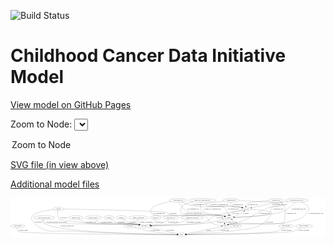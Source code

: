 <link rel='stylesheet' href="assets/style.css">
<link rel='stylesheet' href="https://unpkg.com/leaflet@1.5.1/dist/leaflet.css" integrity="sha512-xwE/Az9zrjBIphAcBb3F6JVqxf46+CDLwfLMHloNu6KEQCAWi6HcDUbeOfBIptF7tcCzusKFjFw2yuvEpDL9wQ==" crossorigin="">
<script type="text/javascript" src="https://code.jquery.com/jquery-3.2.1.min.js"></script>
<script type="text/javascript"  src="https://unpkg.com/leaflet@1.5.1/dist/leaflet.js"></script>
<script type="text/javascript" src="assets/actions.js"></script>

![Build Status](https://github.com/CBIIT/ccdi-model/actions/workflows/model-test-and-deploy.yml/badge.svg)

# Childhood Cancer Data Initiative Model

[View model on GitHub Pages](https://cbiit.github.io/ccdi-model/)



Zoom to Node: <select id="node_select">
  <option value="">Zoom to Node</option>
</select>
<div id="model"></div>

<p>
<a href="./model-desc/ccdi-model.svg">SVG file (in view above)</a>
<p>
<a href="./model-desc">Additional model files</a>
<div id='graph' style='display:off;'>
<svg width="3180pt" height="392pt"
 viewBox="0.00 0.00 3180.19 392.00" xmlns="http://www.w3.org/2000/svg" xmlns:xlink="http://www.w3.org/1999/xlink">
<g id="graph0" class="graph" transform="scale(1 1) rotate(0) translate(4 388)">
<title>Perl</title>
<polygon fill="#ffffff" stroke="transparent" points="-4,4 -4,-388 3176.1938,-388 3176.1938,4 -4,4"/>
<!-- study_admin -->
<g id="node1" class="node">
<title>study_admin</title>
<ellipse fill="none" stroke="#000000" cx="70.1938" cy="-105" rx="70.3881" ry="18"/>
<text text-anchor="middle" x="70.1938" y="-101.3" font-family="Times,serif" font-size="14.00" fill="#000000">study_admin</text>
</g>
<!-- study -->
<g id="node9" class="node">
<title>study</title>
<ellipse fill="none" stroke="#000000" cx="1724.1938" cy="-18" rx="36.2938" ry="18"/>
<text text-anchor="middle" x="1724.1938" y="-14.3" font-family="Times,serif" font-size="14.00" fill="#000000">study</text>
</g>
<!-- study_admin&#45;&gt;study -->
<g id="edge6" class="edge">
<title>study_admin&#45;&gt;study</title>
<path fill="none" stroke="#000000" d="M64.9477,-87.015C62.9307,-75.9798 62.8117,-62.4002 71.1938,-54 100.346,-24.7844 1411.987,-19.0055 1677.5861,-18.1341"/>
<polygon fill="#000000" stroke="#000000" points="1677.6767,-21.634 1687.6654,-18.1018 1677.6542,-14.634 1677.6767,-21.634"/>
<text text-anchor="middle" x="127.6938" y="-57.8" font-family="Times,serif" font-size="14.00" fill="#000000">of_study_admin</text>
</g>
<!-- cell_line -->
<g id="node2" class="node">
<title>cell_line</title>
<ellipse fill="none" stroke="#000000" cx="2379.1938" cy="-279" rx="49.2915" ry="18"/>
<text text-anchor="middle" x="2379.1938" y="-275.3" font-family="Times,serif" font-size="14.00" fill="#000000">cell_line</text>
</g>
<!-- sample -->
<g id="node3" class="node">
<title>sample</title>
<ellipse fill="none" stroke="#000000" cx="2203.1938" cy="-192" rx="44.393" ry="18"/>
<text text-anchor="middle" x="2203.1938" y="-188.3" font-family="Times,serif" font-size="14.00" fill="#000000">sample</text>
</g>
<!-- cell_line&#45;&gt;sample -->
<g id="edge28" class="edge">
<title>cell_line&#45;&gt;sample</title>
<path fill="none" stroke="#000000" d="M2341.0055,-267.5825C2332.8481,-265.286 2324.2596,-262.9741 2316.1938,-261 2277.4174,-251.5095 2259.7703,-267.4255 2228.1938,-243 2220.6001,-237.1261 2215.1664,-228.3435 2211.3482,-219.7143"/>
<polygon fill="#000000" stroke="#000000" points="2214.5469,-218.2806 2207.6945,-210.2 2208.0121,-220.7901 2214.5469,-218.2806"/>
<text text-anchor="middle" x="2268.6938" y="-231.8" font-family="Times,serif" font-size="14.00" fill="#000000">of_cell_line</text>
</g>
<!-- cell_line&#45;&gt;study -->
<g id="edge29" class="edge">
<title>cell_line&#45;&gt;study</title>
<path fill="none" stroke="#000000" d="M2427.8415,-275.4166C2497.0756,-269.8159 2617.1463,-258.0524 2630.1938,-243 2634.5604,-237.9624 2633.7339,-233.6491 2630.1938,-228 2523.7728,-58.1797 2411.8584,-87.0611 2214.1938,-54 2129.62,-39.8543 1875.6542,-25.7228 1770.5332,-20.3083"/>
<polygon fill="#000000" stroke="#000000" points="1770.7045,-16.8126 1760.5386,-19.7968 1770.3466,-23.8035 1770.7045,-16.8126"/>
<text text-anchor="middle" x="2612.6938" y="-144.8" font-family="Times,serif" font-size="14.00" fill="#000000">of_cell_line</text>
</g>
<!-- participant -->
<g id="node14" class="node">
<title>participant</title>
<ellipse fill="none" stroke="#000000" cx="1346.1938" cy="-105" rx="62.2891" ry="18"/>
<text text-anchor="middle" x="1346.1938" y="-101.3" font-family="Times,serif" font-size="14.00" fill="#000000">participant</text>
</g>
<!-- cell_line&#45;&gt;participant -->
<g id="edge27" class="edge">
<title>cell_line&#45;&gt;participant</title>
<path fill="none" stroke="#000000" d="M2340.7738,-267.5142C2332.3837,-265.1968 2323.5224,-262.8939 2315.1938,-261 2269.879,-250.6958 2257.7399,-252.2281 2212.1938,-243 2148.2668,-230.0477 2130.2246,-233.0142 2069.1938,-210 2008.7223,-187.1967 2003.3508,-158.7 1941.1938,-141 1892.1695,-127.0398 1566.1819,-113.2445 1418.5788,-107.629"/>
<polygon fill="#000000" stroke="#000000" points="1418.3911,-104.1195 1408.2659,-107.2389 1418.1264,-111.1145 1418.3911,-104.1195"/>
<text text-anchor="middle" x="2109.6938" y="-188.3" font-family="Times,serif" font-size="14.00" fill="#000000">of_cell_line</text>
</g>
<!-- sample&#45;&gt;cell_line -->
<g id="edge25" class="edge">
<title>sample&#45;&gt;cell_line</title>
<path fill="none" stroke="#000000" d="M2241.6594,-201.1121C2263.3942,-207.1023 2290.6424,-216.0556 2313.1938,-228 2327.301,-235.4719 2341.4975,-245.9662 2353.0903,-255.4942"/>
<polygon fill="#000000" stroke="#000000" points="2351.1353,-258.4244 2361.033,-262.2042 2355.6527,-253.0771 2351.1353,-258.4244"/>
<text text-anchor="middle" x="2372.6938" y="-231.8" font-family="Times,serif" font-size="14.00" fill="#000000">of_sample</text>
</g>
<!-- sample&#45;&gt;participant -->
<g id="edge24" class="edge">
<title>sample&#45;&gt;participant</title>
<path fill="none" stroke="#000000" d="M2167.2257,-181.4622C2118.4267,-167.2361 2035.6425,-143.3799 2021.1938,-141 1907.0104,-122.1925 1568.1497,-110.9973 1418.5547,-106.8477"/>
<polygon fill="#000000" stroke="#000000" points="1418.6401,-103.3488 1408.5477,-106.5728 1418.4478,-110.3462 1418.6401,-103.3488"/>
<text text-anchor="middle" x="2111.6938" y="-144.8" font-family="Times,serif" font-size="14.00" fill="#000000">of_sample</text>
</g>
<!-- pdx -->
<g id="node15" class="node">
<title>pdx</title>
<ellipse fill="none" stroke="#000000" cx="2164.1938" cy="-105" rx="27.8951" ry="18"/>
<text text-anchor="middle" x="2164.1938" y="-101.3" font-family="Times,serif" font-size="14.00" fill="#000000">pdx</text>
</g>
<!-- sample&#45;&gt;pdx -->
<g id="edge26" class="edge">
<title>sample&#45;&gt;pdx</title>
<path fill="none" stroke="#000000" d="M2178.5551,-176.8498C2171.6307,-171.2339 2164.966,-164.2016 2161.1938,-156 2157.9323,-148.9089 2157.2676,-140.6666 2157.7998,-132.9024"/>
<polygon fill="#000000" stroke="#000000" points="2161.2992,-133.1359 2159.1358,-122.7643 2154.3592,-132.2212 2161.2992,-133.1359"/>
<text text-anchor="middle" x="2197.6938" y="-144.8" font-family="Times,serif" font-size="14.00" fill="#000000">of_sample</text>
</g>
<!-- exposure -->
<g id="node4" class="node">
<title>exposure</title>
<ellipse fill="none" stroke="#000000" cx="989.1938" cy="-192" rx="53.0913" ry="18"/>
<text text-anchor="middle" x="989.1938" y="-188.3" font-family="Times,serif" font-size="14.00" fill="#000000">exposure</text>
</g>
<!-- exposure&#45;&gt;participant -->
<g id="edge42" class="edge">
<title>exposure&#45;&gt;participant</title>
<path fill="none" stroke="#000000" d="M1010.0603,-175.1516C1025.8528,-163.4055 1048.6126,-148.5385 1071.1938,-141 1157.5288,-112.178 1185.4586,-138.2327 1275.1938,-123 1280.522,-122.0955 1286.0379,-120.9953 1291.5324,-119.7892"/>
<polygon fill="#000000" stroke="#000000" points="1292.3968,-123.1817 1301.3541,-117.5233 1290.8232,-116.3609 1292.3968,-123.1817"/>
<text text-anchor="middle" x="1114.6938" y="-144.8" font-family="Times,serif" font-size="14.00" fill="#000000">of_exposure</text>
</g>
<!-- sequencing_file -->
<g id="node5" class="node">
<title>sequencing_file</title>
<ellipse fill="none" stroke="#000000" cx="2223.1938" cy="-366" rx="83.3857" ry="18"/>
<text text-anchor="middle" x="2223.1938" y="-362.3" font-family="Times,serif" font-size="14.00" fill="#000000">sequencing_file</text>
</g>
<!-- sequencing_file&#45;&gt;cell_line -->
<g id="edge3" class="edge">
<title>sequencing_file&#45;&gt;cell_line</title>
<path fill="none" stroke="#000000" d="M2218.3786,-347.9954C2216.6447,-337.231 2216.6756,-323.9514 2224.1938,-315 2250.9898,-283.0958 2275.6821,-306.7318 2316.1938,-297 2321.114,-295.8181 2326.2265,-294.5034 2331.316,-293.1378"/>
<polygon fill="#000000" stroke="#000000" points="2332.3039,-296.4961 2341.0183,-290.4704 2330.4482,-289.7465 2332.3039,-296.4961"/>
<text text-anchor="middle" x="2290.6938" y="-318.8" font-family="Times,serif" font-size="14.00" fill="#000000">of_sequencing_file</text>
</g>
<!-- sequencing_file&#45;&gt;sample -->
<g id="edge1" class="edge">
<title>sequencing_file&#45;&gt;sample</title>
<path fill="none" stroke="#000000" d="M2150.9763,-356.9975C2076.3403,-347.5232 1970.2394,-333.5038 1967.1938,-330 1962.8203,-324.9684 1962.7204,-319.943 1967.1938,-315 1994.1679,-285.194 2113.796,-319.3739 2147.1938,-297 2173.7766,-279.1915 2188.6914,-244.5005 2196.3266,-219.872"/>
<polygon fill="#000000" stroke="#000000" points="2199.7621,-220.5896 2199.1659,-210.0116 2193.0354,-218.6526 2199.7621,-220.5896"/>
<text text-anchor="middle" x="2244.6938" y="-275.3" font-family="Times,serif" font-size="14.00" fill="#000000">of_sequencing_file</text>
</g>
<!-- sequencing_file&#45;&gt;pdx -->
<g id="edge2" class="edge">
<title>sequencing_file&#45;&gt;pdx</title>
<path fill="none" stroke="#000000" d="M2305.0853,-362.7957C2439.797,-357.1228 2694.7018,-344.5306 2708.1938,-330 2712.73,-325.1146 2712.4204,-320.1556 2708.1938,-315 2682.332,-283.4537 2656.8912,-309.9038 2618.1938,-297 2465.8185,-246.1899 2444.6227,-191.649 2292.1938,-141 2253.069,-127.9996 2240.2763,-136.1266 2201.1938,-123 2199.2638,-122.3518 2197.3051,-121.6248 2195.3477,-120.8447"/>
<polygon fill="#000000" stroke="#000000" points="2196.2777,-117.4307 2185.714,-116.619 2193.4658,-123.8412 2196.2777,-117.4307"/>
<text text-anchor="middle" x="2559.6938" y="-231.8" font-family="Times,serif" font-size="14.00" fill="#000000">of_sequencing_file</text>
</g>
<!-- synonym -->
<g id="node6" class="node">
<title>synonym</title>
<ellipse fill="none" stroke="#000000" cx="480.1938" cy="-279" rx="51.9908" ry="18"/>
<text text-anchor="middle" x="480.1938" y="-275.3" font-family="Times,serif" font-size="14.00" fill="#000000">synonym</text>
</g>
<!-- synonym&#45;&gt;sample -->
<g id="edge40" class="edge">
<title>synonym&#45;&gt;sample</title>
<path fill="none" stroke="#000000" d="M532.2812,-278.0613C742.7101,-274.1688 1521.2076,-258.7612 1571.1938,-243 1582.8329,-239.3301 1582.5585,-231.6821 1594.1938,-228 1702.9482,-193.5837 1993.8157,-222.5463 2107.1938,-210 2122.5311,-208.3028 2139.0949,-205.5377 2154.0753,-202.6785"/>
<polygon fill="#000000" stroke="#000000" points="2155.0219,-206.0595 2164.1588,-200.6959 2153.6714,-199.191 2155.0219,-206.0595"/>
<text text-anchor="middle" x="1636.6938" y="-231.8" font-family="Times,serif" font-size="14.00" fill="#000000">of_synonym</text>
</g>
<!-- synonym&#45;&gt;study -->
<g id="edge39" class="edge">
<title>synonym&#45;&gt;study</title>
<path fill="none" stroke="#000000" d="M430.7065,-273.1841C361.9622,-263.9711 243.0726,-243.5441 217.1938,-210 198.0241,-185.1522 209.9957,-163.1841 232.1938,-141 360.8814,-12.3938 450.7701,-67.6193 632.1938,-54 840.1404,-38.3896 1496.4075,-23.0382 1677.5066,-19.016"/>
<polygon fill="#000000" stroke="#000000" points="1677.8362,-22.5096 1687.7563,-18.7892 1677.6813,-15.5114 1677.8362,-22.5096"/>
<text text-anchor="middle" x="274.6938" y="-144.8" font-family="Times,serif" font-size="14.00" fill="#000000">of_synonym</text>
</g>
<!-- synonym&#45;&gt;participant -->
<g id="edge41" class="edge">
<title>synonym&#45;&gt;participant</title>
<path fill="none" stroke="#000000" d="M475.6596,-260.7207C471.0646,-237.3643 467.3847,-197.1913 489.1938,-174 493.4836,-169.4383 705.9569,-141.5593 712.1938,-141 961.5432,-118.639 1027.2975,-157.9657 1275.1938,-123 1280.6239,-122.2341 1286.2394,-121.2154 1291.8237,-120.0509"/>
<polygon fill="#000000" stroke="#000000" points="1292.8002,-123.419 1301.7949,-117.8203 1291.272,-116.5878 1292.8002,-123.419"/>
<text text-anchor="middle" x="531.6938" y="-188.3" font-family="Times,serif" font-size="14.00" fill="#000000">of_synonym</text>
</g>
<!-- diagnosis -->
<g id="node7" class="node">
<title>diagnosis</title>
<ellipse fill="none" stroke="#000000" cx="1115.1938" cy="-192" rx="54.6905" ry="18"/>
<text text-anchor="middle" x="1115.1938" y="-188.3" font-family="Times,serif" font-size="14.00" fill="#000000">diagnosis</text>
</g>
<!-- diagnosis&#45;&gt;participant -->
<g id="edge30" class="edge">
<title>diagnosis&#45;&gt;participant</title>
<path fill="none" stroke="#000000" d="M1134.3228,-175.0856C1148.1101,-163.7762 1167.658,-149.4683 1187.1938,-141 1223.8215,-125.1227 1236.2793,-131.9076 1275.1938,-123 1279.9042,-121.9218 1284.7805,-120.767 1289.6698,-119.5823"/>
<polygon fill="#000000" stroke="#000000" points="1290.7994,-122.9089 1299.6749,-117.1231 1289.1285,-116.1112 1290.7994,-122.9089"/>
<text text-anchor="middle" x="1231.6938" y="-144.8" font-family="Times,serif" font-size="14.00" fill="#000000">of_diagnosis</text>
</g>
<!-- family_relationship -->
<g id="node8" class="node">
<title>family_relationship</title>
<ellipse fill="none" stroke="#000000" cx="1288.1938" cy="-192" rx="100.1823" ry="18"/>
<text text-anchor="middle" x="1288.1938" y="-188.3" font-family="Times,serif" font-size="14.00" fill="#000000">family_relationship</text>
</g>
<!-- family_relationship&#45;&gt;participant -->
<g id="edge38" class="edge">
<title>family_relationship&#45;&gt;participant</title>
<path fill="none" stroke="#000000" d="M1281.9398,-173.8891C1279.5219,-163.6021 1278.5219,-150.8521 1284.1938,-141 1287.8655,-134.6222 1293.1484,-129.2701 1299.1023,-124.8102"/>
<polygon fill="#000000" stroke="#000000" points="1301.1075,-127.6807 1307.549,-119.2688 1297.2678,-121.8278 1301.1075,-127.6807"/>
<text text-anchor="middle" x="1363.6938" y="-144.8" font-family="Times,serif" font-size="14.00" fill="#000000">of_family_relationship</text>
</g>
<!-- follow_up -->
<g id="node10" class="node">
<title>follow_up</title>
<ellipse fill="none" stroke="#000000" cx="1461.1938" cy="-192" rx="55.4913" ry="18"/>
<text text-anchor="middle" x="1461.1938" y="-188.3" font-family="Times,serif" font-size="14.00" fill="#000000">follow_up</text>
</g>
<!-- follow_up&#45;&gt;participant -->
<g id="edge7" class="edge">
<title>follow_up&#45;&gt;participant</title>
<path fill="none" stroke="#000000" d="M1458.7343,-173.9129C1456.4009,-163.1174 1451.8869,-149.8341 1443.1938,-141 1433.4104,-131.058 1420.6373,-123.835 1407.5885,-118.5964"/>
<polygon fill="#000000" stroke="#000000" points="1408.6708,-115.2656 1398.0769,-115.1221 1406.269,-121.8407 1408.6708,-115.2656"/>
<text text-anchor="middle" x="1498.1938" y="-144.8" font-family="Times,serif" font-size="14.00" fill="#000000">of_follow_up</text>
</g>
<!-- publication -->
<g id="node11" class="node">
<title>publication</title>
<ellipse fill="none" stroke="#000000" cx="1203.1938" cy="-105" rx="63.0888" ry="18"/>
<text text-anchor="middle" x="1203.1938" y="-101.3" font-family="Times,serif" font-size="14.00" fill="#000000">publication</text>
</g>
<!-- publication&#45;&gt;study -->
<g id="edge8" class="edge">
<title>publication&#45;&gt;study</title>
<path fill="none" stroke="#000000" d="M1247.398,-92.154C1288.4732,-80.6471 1351.5128,-64.0764 1407.1938,-54 1502.5105,-36.7508 1615.5346,-26.2684 1677.591,-21.3573"/>
<polygon fill="#000000" stroke="#000000" points="1678.1376,-24.8255 1687.8361,-20.5607 1677.5948,-17.8465 1678.1376,-24.8255"/>
<text text-anchor="middle" x="1458.1938" y="-57.8" font-family="Times,serif" font-size="14.00" fill="#000000">of_publication</text>
</g>
<!-- molecular_test -->
<g id="node12" class="node">
<title>molecular_test</title>
<ellipse fill="none" stroke="#000000" cx="1614.1938" cy="-192" rx="79.8859" ry="18"/>
<text text-anchor="middle" x="1614.1938" y="-188.3" font-family="Times,serif" font-size="14.00" fill="#000000">molecular_test</text>
</g>
<!-- molecular_test&#45;&gt;participant -->
<g id="edge9" class="edge">
<title>molecular_test&#45;&gt;participant</title>
<path fill="none" stroke="#000000" d="M1596.1072,-174.4067C1583.4287,-163.0947 1565.5297,-149.0551 1547.1938,-141 1523.7098,-130.6833 1462.5513,-120.5272 1413.8139,-113.6464"/>
<polygon fill="#000000" stroke="#000000" points="1414.0072,-110.1397 1403.6204,-112.229 1413.043,-117.073 1414.0072,-110.1397"/>
<text text-anchor="middle" x="1637.1938" y="-144.8" font-family="Times,serif" font-size="14.00" fill="#000000">of_molecular_test</text>
</g>
<!-- therapeutic_procedure -->
<g id="node13" class="node">
<title>therapeutic_procedure</title>
<ellipse fill="none" stroke="#000000" cx="1830.1938" cy="-192" rx="117.7793" ry="18"/>
<text text-anchor="middle" x="1830.1938" y="-188.3" font-family="Times,serif" font-size="14.00" fill="#000000">therapeutic_procedure</text>
</g>
<!-- therapeutic_procedure&#45;&gt;participant -->
<g id="edge33" class="edge">
<title>therapeutic_procedure&#45;&gt;participant</title>
<path fill="none" stroke="#000000" d="M1795.5426,-174.7044C1770.9452,-163.2201 1736.8104,-148.86 1705.1938,-141 1652.3679,-127.8673 1505.799,-115.9733 1417.1225,-109.6892"/>
<polygon fill="#000000" stroke="#000000" points="1417.3571,-106.1972 1407.1365,-108.9879 1416.8667,-113.18 1417.3571,-106.1972"/>
<text text-anchor="middle" x="1844.1938" y="-144.8" font-family="Times,serif" font-size="14.00" fill="#000000">of_therapeutic_procedure</text>
</g>
<!-- participant&#45;&gt;study -->
<g id="edge19" class="edge">
<title>participant&#45;&gt;study</title>
<path fill="none" stroke="#000000" d="M1395.2232,-93.7155C1469.7636,-76.5593 1610.3883,-44.1933 1681.1794,-27.9001"/>
<polygon fill="#000000" stroke="#000000" points="1682.1409,-31.2704 1691.1011,-25.6166 1680.5708,-24.4488 1682.1409,-31.2704"/>
<text text-anchor="middle" x="1608.6938" y="-57.8" font-family="Times,serif" font-size="14.00" fill="#000000">of_participant</text>
</g>
<!-- pdx&#45;&gt;sample -->
<g id="edge5" class="edge">
<title>pdx&#45;&gt;sample</title>
<path fill="none" stroke="#000000" d="M2186.7983,-115.9968C2208.5603,-126.5837 2238.1938,-141 2238.1938,-141 2244.0082,-150.2946 2239.6185,-160.2871 2232.2387,-168.9425"/>
<polygon fill="#000000" stroke="#000000" points="2229.6693,-166.5637 2225.1651,-176.1534 2234.6665,-171.4656 2229.6693,-166.5637"/>
<text text-anchor="middle" x="2264.1938" y="-144.8" font-family="Times,serif" font-size="14.00" fill="#000000">of_pdx</text>
</g>
<!-- pdx&#45;&gt;study -->
<g id="edge4" class="edge">
<title>pdx&#45;&gt;study</title>
<path fill="none" stroke="#000000" d="M2137.3321,-99.6887C2063.7618,-85.1419 1858.4792,-44.5519 1767.9879,-26.6593"/>
<polygon fill="#000000" stroke="#000000" points="1768.5401,-23.2008 1758.051,-24.6945 1767.1822,-30.0678 1768.5401,-23.2008"/>
<text text-anchor="middle" x="1995.1938" y="-57.8" font-family="Times,serif" font-size="14.00" fill="#000000">of_pdx</text>
</g>
<!-- study_arm -->
<g id="node16" class="node">
<title>study_arm</title>
<ellipse fill="none" stroke="#000000" cx="2270.1938" cy="-105" rx="59.5901" ry="18"/>
<text text-anchor="middle" x="2270.1938" y="-101.3" font-family="Times,serif" font-size="14.00" fill="#000000">study_arm</text>
</g>
<!-- study_arm&#45;&gt;study -->
<g id="edge31" class="edge">
<title>study_arm&#45;&gt;study</title>
<path fill="none" stroke="#000000" d="M2225.767,-92.9091C2217.6183,-90.8343 2209.169,-88.7771 2201.1938,-87 2122.6607,-69.5005 2102.7305,-66.1484 2023.1938,-54 1933.9671,-40.3716 1829.1098,-28.7528 1770.2792,-22.6308"/>
<polygon fill="#000000" stroke="#000000" points="1770.5004,-19.1351 1760.1935,-21.5883 1769.7806,-26.098 1770.5004,-19.1351"/>
<text text-anchor="middle" x="2161.6938" y="-57.8" font-family="Times,serif" font-size="14.00" fill="#000000">of_study_arm</text>
</g>
<!-- clinical_measure_file -->
<g id="node17" class="node">
<title>clinical_measure_file</title>
<ellipse fill="none" stroke="#000000" cx="335.1938" cy="-192" rx="108.5808" ry="18"/>
<text text-anchor="middle" x="335.1938" y="-188.3" font-family="Times,serif" font-size="14.00" fill="#000000">clinical_measure_file</text>
</g>
<!-- clinical_measure_file&#45;&gt;study -->
<g id="edge34" class="edge">
<title>clinical_measure_file&#45;&gt;study</title>
<path fill="none" stroke="#000000" d="M325.2626,-173.8551C320.8213,-163.0379 318.178,-149.752 326.1938,-141 419.4852,-39.1401 1444.4303,-21.2243 1677.3113,-18.4607"/>
<polygon fill="#000000" stroke="#000000" points="1677.5224,-21.9586 1687.4814,-18.3438 1677.4418,-14.9591 1677.5224,-21.9586"/>
<text text-anchor="middle" x="567.1938" y="-101.3" font-family="Times,serif" font-size="14.00" fill="#000000">of_clinical_measure_file</text>
</g>
<!-- clinical_measure_file&#45;&gt;participant -->
<g id="edge18" class="edge">
<title>clinical_measure_file&#45;&gt;participant</title>
<path fill="none" stroke="#000000" d="M329.9402,-174.0076C327.9202,-162.9694 327.8008,-149.3893 336.1938,-141 354.6449,-122.557 1249.3386,-126.4783 1275.1938,-123 1280.7075,-122.2582 1286.4103,-121.2443 1292.0765,-120.0728"/>
<polygon fill="#000000" stroke="#000000" points="1293.1885,-123.4109 1302.1874,-117.819 1291.6655,-116.5786 1293.1885,-123.4109"/>
<text text-anchor="middle" x="465.6938" y="-144.8" font-family="Times,serif" font-size="14.00" fill="#000000">of_clinical_measure_file_participant</text>
</g>
<!-- radiology_file -->
<g id="node18" class="node">
<title>radiology_file</title>
<ellipse fill="none" stroke="#000000" cx="656.1938" cy="-192" rx="73.387" ry="18"/>
<text text-anchor="middle" x="656.1938" y="-188.3" font-family="Times,serif" font-size="14.00" fill="#000000">radiology_file</text>
</g>
<!-- radiology_file&#45;&gt;participant -->
<g id="edge32" class="edge">
<title>radiology_file&#45;&gt;participant</title>
<path fill="none" stroke="#000000" d="M680.9486,-174.7866C699.5994,-162.8591 726.3049,-147.925 752.1938,-141 864.5352,-110.9501 1160.0625,-139.3827 1275.1938,-123 1280.623,-122.2274 1286.2379,-121.2044 1291.8218,-120.0371"/>
<polygon fill="#000000" stroke="#000000" points="1292.7996,-123.4049 1301.7925,-117.8033 1291.2692,-116.5742 1292.7996,-123.4049"/>
<text text-anchor="middle" x="811.1938" y="-144.8" font-family="Times,serif" font-size="14.00" fill="#000000">of_radiology_file</text>
</g>
<!-- study_funding -->
<g id="node19" class="node">
<title>study_funding</title>
<ellipse fill="none" stroke="#000000" cx="2777.1938" cy="-105" rx="77.1866" ry="18"/>
<text text-anchor="middle" x="2777.1938" y="-101.3" font-family="Times,serif" font-size="14.00" fill="#000000">study_funding</text>
</g>
<!-- study_funding&#45;&gt;study -->
<g id="edge17" class="edge">
<title>study_funding&#45;&gt;study</title>
<path fill="none" stroke="#000000" d="M2753.8569,-87.8083C2736.2416,-75.8916 2710.9506,-60.9614 2686.1938,-54 2597.7559,-29.132 1951.6081,-20.4251 1770.9849,-18.4628"/>
<polygon fill="#000000" stroke="#000000" points="1770.7898,-14.9606 1760.753,-18.3535 1770.715,-21.9602 1770.7898,-14.9606"/>
<text text-anchor="middle" x="2782.1938" y="-57.8" font-family="Times,serif" font-size="14.00" fill="#000000">of_study_funding</text>
</g>
<!-- cytogenomic_file -->
<g id="node20" class="node">
<title>cytogenomic_file</title>
<ellipse fill="none" stroke="#000000" cx="1687.1938" cy="-366" rx="89.8845" ry="18"/>
<text text-anchor="middle" x="1687.1938" y="-362.3" font-family="Times,serif" font-size="14.00" fill="#000000">cytogenomic_file</text>
</g>
<!-- cytogenomic_file&#45;&gt;cell_line -->
<g id="edge12" class="edge">
<title>cytogenomic_file&#45;&gt;cell_line</title>
<path fill="none" stroke="#000000" d="M1722.3351,-349.3529C1749.4834,-337.379 1788.3506,-322.1341 1824.1938,-315 2038.7972,-272.2861 2100.0869,-331.3065 2316.1938,-297 2321.6004,-296.1417 2327.2006,-294.97 2332.7306,-293.6331"/>
<polygon fill="#000000" stroke="#000000" points="2333.754,-296.9834 2342.5518,-291.0801 2331.9929,-290.2086 2333.754,-296.9834"/>
<text text-anchor="middle" x="1895.6938" y="-318.8" font-family="Times,serif" font-size="14.00" fill="#000000">of_cytogenomic_file</text>
</g>
<!-- cytogenomic_file&#45;&gt;sample -->
<g id="edge11" class="edge">
<title>cytogenomic_file&#45;&gt;sample</title>
<path fill="none" stroke="#000000" d="M1695.4487,-347.92C1707.5985,-323.608 1732.7526,-281.1131 1768.1938,-261 1826.9742,-227.6418 1854.3273,-261.9799 1919.1938,-243 1933.8838,-238.7017 1935.4479,-232.1025 1950.1938,-228 2034.0442,-204.6714 2059.8333,-226.9911 2145.1938,-210 2149.9213,-209.059 2154.81,-207.88 2159.6517,-206.578"/>
<polygon fill="#000000" stroke="#000000" points="2160.8073,-209.8879 2169.457,-203.7697 2158.8799,-203.1584 2160.8073,-209.8879"/>
<text text-anchor="middle" x="1839.6938" y="-275.3" font-family="Times,serif" font-size="14.00" fill="#000000">of_cytogenomic_file</text>
</g>
<!-- cytogenomic_file&#45;&gt;pdx -->
<g id="edge13" class="edge">
<title>cytogenomic_file&#45;&gt;pdx</title>
<path fill="none" stroke="#000000" d="M1616.8098,-354.8356C1518.5317,-336.5285 1359.1434,-295.2843 1424.1938,-228 1465.3809,-185.3985 1903.6935,-235.4754 1957.1938,-210 1993.8857,-192.5283 1982.4971,-162.1589 2017.1938,-141 2050.6502,-120.5975 2095.0163,-111.7488 2126.2255,-107.9164"/>
<polygon fill="#000000" stroke="#000000" points="2126.7183,-111.3833 2136.2703,-106.7997 2125.9447,-104.4262 2126.7183,-111.3833"/>
<text text-anchor="middle" x="1495.6938" y="-231.8" font-family="Times,serif" font-size="14.00" fill="#000000">of_cytogenomic_file</text>
</g>
<!-- medical_history -->
<g id="node21" class="node">
<title>medical_history</title>
<ellipse fill="none" stroke="#000000" cx="833.1938" cy="-192" rx="85.2851" ry="18"/>
<text text-anchor="middle" x="833.1938" y="-188.3" font-family="Times,serif" font-size="14.00" fill="#000000">medical_history</text>
</g>
<!-- medical_history&#45;&gt;participant -->
<g id="edge23" class="edge">
<title>medical_history&#45;&gt;participant</title>
<path fill="none" stroke="#000000" d="M850.422,-174.1367C862.9893,-162.392 881.1012,-147.9541 900.1938,-141 978.5851,-112.4475 1192.6781,-135.3129 1275.1938,-123 1280.6176,-122.1907 1286.229,-121.1432 1291.8106,-119.9608"/>
<polygon fill="#000000" stroke="#000000" points="1292.7958,-123.3265 1301.7788,-117.7091 1291.2534,-116.4986 1292.7958,-123.3265"/>
<text text-anchor="middle" x="968.1938" y="-144.8" font-family="Times,serif" font-size="14.00" fill="#000000">of_medical_history</text>
</g>
<!-- study_personnel -->
<g id="node22" class="node">
<title>study_personnel</title>
<ellipse fill="none" stroke="#000000" cx="2959.1938" cy="-105" rx="87.1846" ry="18"/>
<text text-anchor="middle" x="2959.1938" y="-101.3" font-family="Times,serif" font-size="14.00" fill="#000000">study_personnel</text>
</g>
<!-- study_personnel&#45;&gt;study -->
<g id="edge10" class="edge">
<title>study_personnel&#45;&gt;study</title>
<path fill="none" stroke="#000000" d="M2930.2012,-87.7749C2908.4524,-75.8415 2877.5062,-60.9052 2848.1938,-54 2742.3601,-29.0684 1969.6205,-20.2672 1770.7587,-18.4021"/>
<polygon fill="#000000" stroke="#000000" points="1770.6744,-14.9013 1760.6425,-18.3086 1770.6097,-21.901 1770.6744,-14.9013"/>
<text text-anchor="middle" x="2958.6938" y="-57.8" font-family="Times,serif" font-size="14.00" fill="#000000">of_study_personnel</text>
</g>
<!-- single_cell_sequencing_file -->
<g id="node23" class="node">
<title>single_cell_sequencing_file</title>
<ellipse fill="none" stroke="#000000" cx="1932.1938" cy="-366" rx="137.5759" ry="18"/>
<text text-anchor="middle" x="1932.1938" y="-362.3" font-family="Times,serif" font-size="14.00" fill="#000000">single_cell_sequencing_file</text>
</g>
<!-- single_cell_sequencing_file&#45;&gt;cell_line -->
<g id="edge16" class="edge">
<title>single_cell_sequencing_file&#45;&gt;cell_line</title>
<path fill="none" stroke="#000000" d="M1948.7756,-347.9373C1960.709,-336.2635 1977.8756,-321.9895 1996.1938,-315 2062.7378,-289.6093 2245.964,-308.8563 2316.1938,-297 2321.5216,-296.1005 2327.0412,-294.9152 2332.4981,-293.581"/>
<polygon fill="#000000" stroke="#000000" points="2333.4063,-296.9612 2342.1976,-291.0482 2331.6377,-290.1883 2333.4063,-296.9612"/>
<text text-anchor="middle" x="2104.6938" y="-318.8" font-family="Times,serif" font-size="14.00" fill="#000000">of_single_cell_sequencing_file</text>
</g>
<!-- single_cell_sequencing_file&#45;&gt;sample -->
<g id="edge14" class="edge">
<title>single_cell_sequencing_file&#45;&gt;sample</title>
<path fill="none" stroke="#000000" d="M1924.517,-347.8467C1916.1983,-324.9936 1906.5534,-285.7397 1926.1938,-261 1957.2628,-221.8643 2096.9673,-223.0805 2145.1938,-210 2149.547,-208.8193 2154.065,-207.5305 2158.5712,-206.2027"/>
<polygon fill="#000000" stroke="#000000" points="2159.7812,-209.4937 2168.3485,-203.2606 2157.7641,-202.7906 2159.7812,-209.4937"/>
<text text-anchor="middle" x="2034.6938" y="-275.3" font-family="Times,serif" font-size="14.00" fill="#000000">of_single_cell_sequencing_file</text>
</g>
<!-- single_cell_sequencing_file&#45;&gt;pdx -->
<g id="edge15" class="edge">
<title>single_cell_sequencing_file&#45;&gt;pdx</title>
<path fill="none" stroke="#000000" d="M1840.9928,-352.463C1817.3233,-347.151 1792.2869,-339.8791 1770.1938,-330 1747.2243,-319.7291 1735.6841,-319.3843 1724.1938,-297 1710.0706,-269.4867 1709.0627,-247.3426 1733.1938,-228 1766.522,-201.2854 2081.9018,-234.0608 2117.1938,-210 2130.715,-200.7817 2146.1848,-160.339 2155.5678,-132.425"/>
<polygon fill="#000000" stroke="#000000" points="2158.9375,-133.3818 2158.7344,-122.7889 2152.2873,-131.1964 2158.9375,-133.3818"/>
<text text-anchor="middle" x="1841.6938" y="-231.8" font-family="Times,serif" font-size="14.00" fill="#000000">of_single_cell_sequencing_file</text>
</g>
<!-- methylation_array_file -->
<g id="node24" class="node">
<title>methylation_array_file</title>
<ellipse fill="none" stroke="#000000" cx="2887.1938" cy="-366" rx="115.8798" ry="18"/>
<text text-anchor="middle" x="2887.1938" y="-362.3" font-family="Times,serif" font-size="14.00" fill="#000000">methylation_array_file</text>
</g>
<!-- methylation_array_file&#45;&gt;cell_line -->
<g id="edge22" class="edge">
<title>methylation_array_file&#45;&gt;cell_line</title>
<path fill="none" stroke="#000000" d="M2802.8348,-353.6642C2789.2507,-351.732 2775.3379,-349.7852 2762.1938,-348 2699.5933,-339.4975 2683.4866,-340.5224 2621.1938,-330 2555.1861,-318.8501 2479.8187,-302.3649 2430.975,-291.1786"/>
<polygon fill="#000000" stroke="#000000" points="2431.498,-287.7076 2420.9678,-288.8759 2429.9282,-294.5293 2431.498,-287.7076"/>
<text text-anchor="middle" x="2712.6938" y="-318.8" font-family="Times,serif" font-size="14.00" fill="#000000">of_methylation_array_file</text>
</g>
<!-- methylation_array_file&#45;&gt;sample -->
<g id="edge20" class="edge">
<title>methylation_array_file&#45;&gt;sample</title>
<path fill="none" stroke="#000000" d="M2870.8569,-347.8521C2848.6006,-324.2586 2806.4317,-283.4269 2762.1938,-261 2674.5861,-216.5863 2380.2316,-199.3875 2257.5685,-194.0412"/>
<polygon fill="#000000" stroke="#000000" points="2257.4299,-190.5322 2247.2901,-193.6036 2257.1321,-197.5259 2257.4299,-190.5322"/>
<text text-anchor="middle" x="2906.6938" y="-275.3" font-family="Times,serif" font-size="14.00" fill="#000000">of_methylation_array_file</text>
</g>
<!-- methylation_array_file&#45;&gt;pdx -->
<g id="edge21" class="edge">
<title>methylation_array_file&#45;&gt;pdx</title>
<path fill="none" stroke="#000000" d="M2931.11,-349.2544C2972.4681,-330.7652 3024.9339,-298.5893 3002.1938,-261 2942.7173,-162.6856 2884.323,-170.2141 2773.1938,-141 2650.1987,-108.6666 2324.6584,-153.4912 2201.1938,-123 2198.9962,-122.4573 2196.7758,-121.7731 2194.5719,-120.9909"/>
<polygon fill="#000000" stroke="#000000" points="2195.7141,-117.6754 2185.1367,-117.0676 2193.0264,-124.1389 2195.7141,-117.6754"/>
<text text-anchor="middle" x="3080.6938" y="-231.8" font-family="Times,serif" font-size="14.00" fill="#000000">of_methylation_array_file</text>
</g>
<!-- pathology_file -->
<g id="node25" class="node">
<title>pathology_file</title>
<ellipse fill="none" stroke="#000000" cx="2677.1938" cy="-366" rx="76.0865" ry="18"/>
<text text-anchor="middle" x="2677.1938" y="-362.3" font-family="Times,serif" font-size="14.00" fill="#000000">pathology_file</text>
</g>
<!-- pathology_file&#45;&gt;cell_line -->
<g id="edge35" class="edge">
<title>pathology_file&#45;&gt;cell_line</title>
<path fill="none" stroke="#000000" d="M2602.7013,-361.9937C2519.6291,-356.7549 2394.9077,-346.2808 2380.1938,-330 2374.6827,-323.902 2373.0362,-315.5221 2373.1765,-307.3165"/>
<polygon fill="#000000" stroke="#000000" points="2376.6759,-307.4909 2374.1535,-297.2007 2369.7083,-306.8179 2376.6759,-307.4909"/>
<text text-anchor="middle" x="2441.1938" y="-318.8" font-family="Times,serif" font-size="14.00" fill="#000000">of_pathology_file</text>
</g>
<!-- pathology_file&#45;&gt;sample -->
<g id="edge37" class="edge">
<title>pathology_file&#45;&gt;sample</title>
<path fill="none" stroke="#000000" d="M2713.6555,-349.983C2730.1725,-340.4929 2743.8712,-327.841 2733.1938,-315 2705.1599,-281.2854 2670.1667,-324.7202 2636.1938,-297 2610.5513,-276.077 2634.7991,-247.6842 2608.1938,-228 2580.6253,-207.6032 2361.5445,-197.4286 2257.5855,-193.7101"/>
<polygon fill="#000000" stroke="#000000" points="2257.4108,-190.2019 2247.2944,-193.3496 2257.1657,-197.1976 2257.4108,-190.2019"/>
<text text-anchor="middle" x="2697.1938" y="-275.3" font-family="Times,serif" font-size="14.00" fill="#000000">of_pathology_file</text>
</g>
<!-- pathology_file&#45;&gt;pdx -->
<g id="edge36" class="edge">
<title>pathology_file&#45;&gt;pdx</title>
<path fill="none" stroke="#000000" d="M2720.1748,-351.1303C2730.5251,-345.8286 2740.7338,-338.8949 2748.1938,-330 2780.4362,-291.5555 2764.1601,-148.1358 2757.1938,-141 2735.6047,-118.8858 2231.1941,-130.4234 2201.1938,-123 2198.9965,-122.4563 2196.7762,-121.7714 2194.5724,-120.9886"/>
<polygon fill="#000000" stroke="#000000" points="2195.7149,-117.6731 2185.1376,-117.0641 2193.0264,-124.1363 2195.7149,-117.6731"/>
<text text-anchor="middle" x="2828.1938" y="-231.8" font-family="Times,serif" font-size="14.00" fill="#000000">of_pathology_file</text>
</g>
</g>
</svg>
</div>
